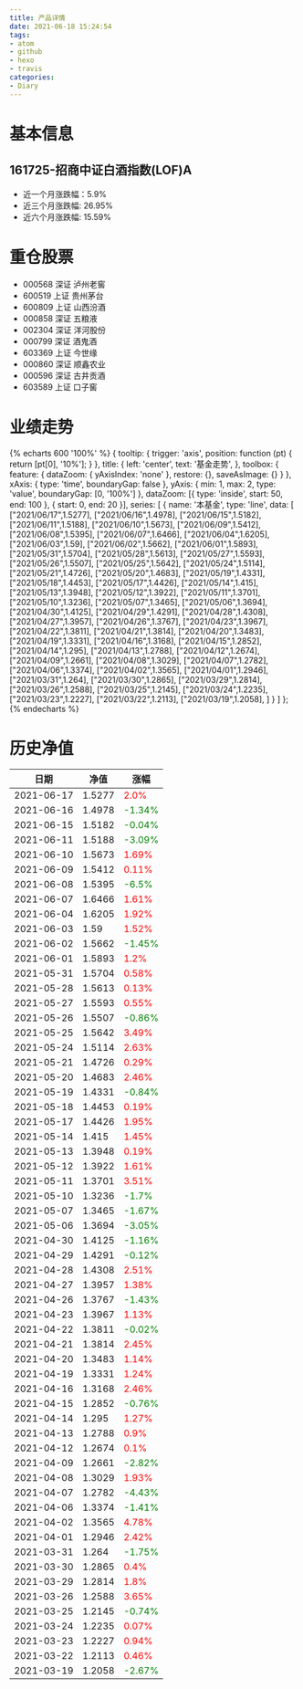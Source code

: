 ```yaml
---
title: 产品详情
date: 2021-06-18 15:24:54
tags:
- atom
- github
- hexo
- travis
categories:
- Diary
---
```


# 基本信息
## 161725-招商中证白酒指数(LOF)A
- 近一个月涨跌幅：5.9%
- 近三个月涨跌幅: 26.95%
- 近六个月涨跌幅: 15.59%

# 重仓股票
- 000568 深证 泸州老窖
- 600519 上证 贵州茅台
- 600809 上证 山西汾酒
- 000858 深证 五粮液
- 002304 深证 洋河股份
- 000799 深证 酒鬼酒
- 603369 上证 今世缘
- 000860 深证 顺鑫农业
- 000596 深证 古井贡酒
- 603589 上证 口子窖
# 业绩走势

{% echarts 600 '100%' %}
{
  tooltip: {
        trigger: 'axis',
        position: function (pt) {
            return [pt[0], '10%'];
        }
    },
    title: {
        left: 'center',
        text: '基金走势',
    },
    toolbox: {
        feature: {
            dataZoom: {
                yAxisIndex: 'none'
            },
            restore: {},
            saveAsImage: {}
        }
    },
    xAxis: {
        type: 'time',
        boundaryGap: false
    },
    yAxis: {
        min: 1,
        max: 2,
        type: 'value',
        boundaryGap: [0, '100%']
    },
    dataZoom: [{
        type: 'inside',
        start: 50,
        end: 100
    }, {
        start: 0,
        end: 20
    }],
    series: [
        {
            name: '本基金',
            type: 'line',
            data: [
["2021/06/17",1.5277],
["2021/06/16",1.4978],
["2021/06/15",1.5182],
["2021/06/11",1.5188],
["2021/06/10",1.5673],
["2021/06/09",1.5412],
["2021/06/08",1.5395],
["2021/06/07",1.6466],
["2021/06/04",1.6205],
["2021/06/03",1.59],
["2021/06/02",1.5662],
["2021/06/01",1.5893],
["2021/05/31",1.5704],
["2021/05/28",1.5613],
["2021/05/27",1.5593],
["2021/05/26",1.5507],
["2021/05/25",1.5642],
["2021/05/24",1.5114],
["2021/05/21",1.4726],
["2021/05/20",1.4683],
["2021/05/19",1.4331],
["2021/05/18",1.4453],
["2021/05/17",1.4426],
["2021/05/14",1.415],
["2021/05/13",1.3948],
["2021/05/12",1.3922],
["2021/05/11",1.3701],
["2021/05/10",1.3236],
["2021/05/07",1.3465],
["2021/05/06",1.3694],
["2021/04/30",1.4125],
["2021/04/29",1.4291],
["2021/04/28",1.4308],
["2021/04/27",1.3957],
["2021/04/26",1.3767],
["2021/04/23",1.3967],
["2021/04/22",1.3811],
["2021/04/21",1.3814],
["2021/04/20",1.3483],
["2021/04/19",1.3331],
["2021/04/16",1.3168],
["2021/04/15",1.2852],
["2021/04/14",1.295],
["2021/04/13",1.2788],
["2021/04/12",1.2674],
["2021/04/09",1.2661],
["2021/04/08",1.3029],
["2021/04/07",1.2782],
["2021/04/06",1.3374],
["2021/04/02",1.3565],
["2021/04/01",1.2946],
["2021/03/31",1.264],
["2021/03/30",1.2865],
["2021/03/29",1.2814],
["2021/03/26",1.2588],
["2021/03/25",1.2145],
["2021/03/24",1.2235],
["2021/03/23",1.2227],
["2021/03/22",1.2113],
["2021/03/19",1.2058],
]
        }
    ]
};
{% endecharts %}

# 历史净值

| 日期 | 净值 | 涨幅 |
| --- | --- | --- |
|2021-06-17|1.5277|<font color=red>2.0%</font>|
|2021-06-16|1.4978|<font color=green>-1.34%</font>|
|2021-06-15|1.5182|<font color=green>-0.04%</font>|
|2021-06-11|1.5188|<font color=green>-3.09%</font>|
|2021-06-10|1.5673|<font color=red>1.69%</font>|
|2021-06-09|1.5412|<font color=red>0.11%</font>|
|2021-06-08|1.5395|<font color=green>-6.5%</font>|
|2021-06-07|1.6466|<font color=red>1.61%</font>|
|2021-06-04|1.6205|<font color=red>1.92%</font>|
|2021-06-03|1.59|<font color=red>1.52%</font>|
|2021-06-02|1.5662|<font color=green>-1.45%</font>|
|2021-06-01|1.5893|<font color=red>1.2%</font>|
|2021-05-31|1.5704|<font color=red>0.58%</font>|
|2021-05-28|1.5613|<font color=red>0.13%</font>|
|2021-05-27|1.5593|<font color=red>0.55%</font>|
|2021-05-26|1.5507|<font color=green>-0.86%</font>|
|2021-05-25|1.5642|<font color=red>3.49%</font>|
|2021-05-24|1.5114|<font color=red>2.63%</font>|
|2021-05-21|1.4726|<font color=red>0.29%</font>|
|2021-05-20|1.4683|<font color=red>2.46%</font>|
|2021-05-19|1.4331|<font color=green>-0.84%</font>|
|2021-05-18|1.4453|<font color=red>0.19%</font>|
|2021-05-17|1.4426|<font color=red>1.95%</font>|
|2021-05-14|1.415|<font color=red>1.45%</font>|
|2021-05-13|1.3948|<font color=red>0.19%</font>|
|2021-05-12|1.3922|<font color=red>1.61%</font>|
|2021-05-11|1.3701|<font color=red>3.51%</font>|
|2021-05-10|1.3236|<font color=green>-1.7%</font>|
|2021-05-07|1.3465|<font color=green>-1.67%</font>|
|2021-05-06|1.3694|<font color=green>-3.05%</font>|
|2021-04-30|1.4125|<font color=green>-1.16%</font>|
|2021-04-29|1.4291|<font color=green>-0.12%</font>|
|2021-04-28|1.4308|<font color=red>2.51%</font>|
|2021-04-27|1.3957|<font color=red>1.38%</font>|
|2021-04-26|1.3767|<font color=green>-1.43%</font>|
|2021-04-23|1.3967|<font color=red>1.13%</font>|
|2021-04-22|1.3811|<font color=green>-0.02%</font>|
|2021-04-21|1.3814|<font color=red>2.45%</font>|
|2021-04-20|1.3483|<font color=red>1.14%</font>|
|2021-04-19|1.3331|<font color=red>1.24%</font>|
|2021-04-16|1.3168|<font color=red>2.46%</font>|
|2021-04-15|1.2852|<font color=green>-0.76%</font>|
|2021-04-14|1.295|<font color=red>1.27%</font>|
|2021-04-13|1.2788|<font color=red>0.9%</font>|
|2021-04-12|1.2674|<font color=red>0.1%</font>|
|2021-04-09|1.2661|<font color=green>-2.82%</font>|
|2021-04-08|1.3029|<font color=red>1.93%</font>|
|2021-04-07|1.2782|<font color=green>-4.43%</font>|
|2021-04-06|1.3374|<font color=green>-1.41%</font>|
|2021-04-02|1.3565|<font color=red>4.78%</font>|
|2021-04-01|1.2946|<font color=red>2.42%</font>|
|2021-03-31|1.264|<font color=green>-1.75%</font>|
|2021-03-30|1.2865|<font color=red>0.4%</font>|
|2021-03-29|1.2814|<font color=red>1.8%</font>|
|2021-03-26|1.2588|<font color=red>3.65%</font>|
|2021-03-25|1.2145|<font color=green>-0.74%</font>|
|2021-03-24|1.2235|<font color=red>0.07%</font>|
|2021-03-23|1.2227|<font color=red>0.94%</font>|
|2021-03-22|1.2113|<font color=red>0.46%</font>|
|2021-03-19|1.2058|<font color=green>-2.67%</font>|
